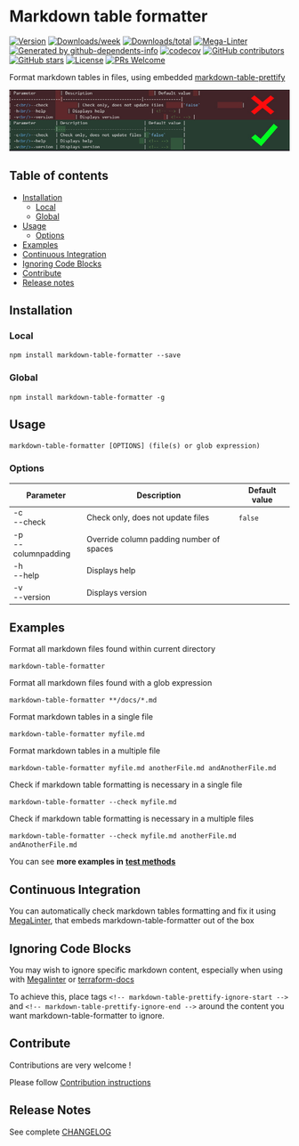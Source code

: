 <!-- markdownlint-disable MD033 MD041 -->

# Markdown table formatter

[![Version](https://img.shields.io/npm/v/markdown-table-formatter.svg)](https://npmjs.org/package/markdown-table-formatter)
[![Downloads/week](https://img.shields.io/npm/dw/markdown-table-formatter.svg)](https://npmjs.org/package/markdown-table-formatter)
[![Downloads/total](https://img.shields.io/npm/dt/markdown-table-formatter.svg)](https://npmjs.org/package/markdown-table-formatter)
[![Mega-Linter](https://github.com/nvuillam/markdown-table-formatter/workflows/Mega-Linter/badge.svg)](https://github.com/nvuillam/mega-linter#readme)<!-- gh-dependents-info-used-by-start -->
[![Generated by github-dependents-info](https://img.shields.io/static/v1?label=Used%20by&message=41&color=informational&logo=slickpic)](https://github.com/nvuillam/markdown-table-formatter/blob/main/docs/github-dependents-info.md)<!-- gh-dependents-info-used-by-end -->
[![codecov](https://codecov.io/gh/nvuillam/markdown-table-formatter/branch/master/graph/badge.svg)](https://codecov.io/gh/nvuillam/markdown-table-formatter)
[![GitHub contributors](https://img.shields.io/github/contributors/nvuillam/markdown-table-formatter.svg)](https://gitHub.com/nvuillam/markdown-table-formatter/graphs/contributors/)
[![GitHub stars](https://img.shields.io/github/stars/nvuillam/markdown-table-formatter?label=Star&maxAge=2592000)](https://GitHub.com/nvuillam/markdown-table-formatter/stargazers/)
[![License](https://img.shields.io/npm/l/markdown-table-formatter.svg)](https://github.com/nvuillam/markdown-table-formatter/blob/master/LICENSE)
[![PRs Welcome](https://img.shields.io/badge/PRs-welcome-brightgreen.svg?style=flat-square)](http://makeapullrequest.com)

Format markdown tables in files, using embedded [markdown-table-prettify](https://www.npmjs.com/package/markdown-table-prettify)

[![Banner](https://raw.githubusercontent.com/nvuillam/markdown-table-formatter/master/docs/assets/images/banner.jpg)](https://github.com/nvuillam/markdown-table-formatter#readme)

## Table of contents

- [Installation](#installation)
  - [Local](#local)
  - [Global](#global)
- [Usage](#usage)
  - [Options](#options)
- [Examples](#examples)
- [Continuous Integration](#continuous-integration)
- [Ignoring Code Blocks](#ignoring-code-blocks)
- [Contribute](#contribute)
- [Release notes](#release-notes)

## Installation

### Local

```shell
npm install markdown-table-formatter --save
```

### Global

```shell
npm install markdown-table-formatter -g
```

## Usage

```shell
markdown-table-formatter [OPTIONS] (file(s) or glob expression)
```

### Options

| Parameter      | Description                       | Default value |
|----------------|-----------------------------------|---------------|
| -c<br/>--check | Check only, does not update files | `false`       |
| -p<br/>--columnpadding   | Override column padding number of spaces |
| -h<br/>--help    | Displays help                     | <!-- -->      |
| -v<br/>--version | Displays version                  | <!-- -->      |

## Examples

Format all markdown files found within current directory

```shell
markdown-table-formatter
```

Format all markdown files found with a glob expression

```shell
markdown-table-formatter **/docs/*.md
```

Format markdown tables in a single file

```shell
markdown-table-formatter myfile.md
```

Format markdown tables in a multiple file

```shell
markdown-table-formatter myfile.md anotherFile.md andAnotherFile.md
```

Check if markdown table formatting is necessary in a single file

```shell
markdown-table-formatter --check myfile.md
```

Check if markdown table formatting is necessary in a multiple files

```shell
markdown-table-formatter --check myfile.md anotherFile.md andAnotherFile.md
```

You can see **more examples in** [**test methods**](https://github.com/nvuillam/markdown-table-formatter/blob/master/test/markdown-table-formatter.test.js)

## Continuous Integration

You can automatically check markdown tables formatting and fix it using [MegaLinter](https://github.com/oxsecurity/megalinter/), that embeds markdown-table-formatter out of the box

## Ignoring Code Blocks

You may wish to ignore specific markdown content, especially when using with [Megalinter](https://github.com/oxsecurity/megalinter) or [terraform-docs](https://github.com/terraform-docs/terraform-docs)

To achieve this, place tags `<!-- markdown-table-prettify-ignore-start -->` and `<!-- markdown-table-prettify-ignore-end -->` around the content you want markdown-table-formatter to ignore.

## Contribute

Contributions are very welcome !

Please follow [Contribution instructions](https://github.com/nvuillam/markdown-table-formatter/blob/master/CONTRIBUTING.md)

## Release Notes

See complete [CHANGELOG](https://github.com/nvuillam/markdown-table-formatter/blob/master/CHANGELOG.md)
